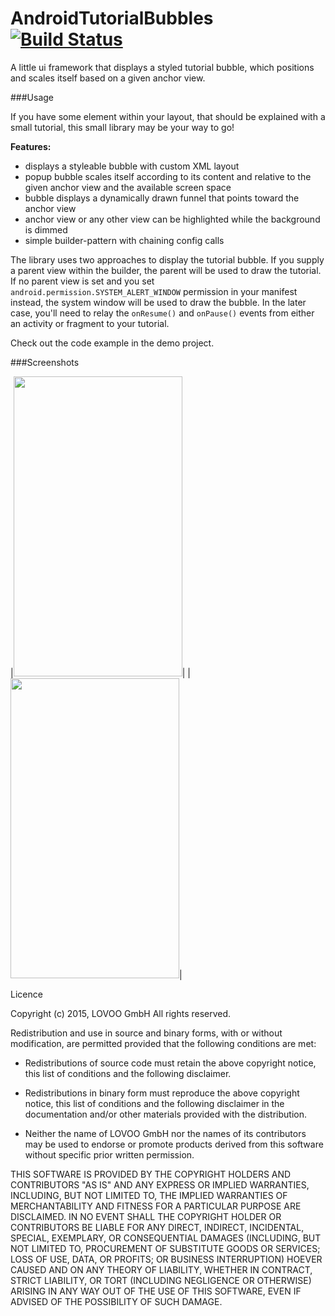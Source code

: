 # AndroidTutorialBubbles [![Build Status](https://travis-ci.org/Lovoo/android-tutorial-bubbles.svg)](https://travis-ci.org/Lovoo/android-tutorial-bubbles)
A little ui framework that displays a styled tutorial bubble, which positions and scales itself based on a given anchor view.

###Usage

If you have some element within your layout, that should be explained with a small tutorial, this small library may be your way to go! 

__Features:__
* displays a styleable bubble with custom XML layout
* popup bubble scales itself according to its content and relative to the given anchor view and the available screen space
* bubble displays a dynamically drawn funnel that points toward the anchor view
* anchor view or any other view can be highlighted while the background is dimmed
* simple builder-pattern with chaining config calls

The library uses two approaches to display the tutorial bubble. If you supply a parent view within the builder, the parent will be used to draw the tutorial. 
If no parent view is set and you set `android.permission.SYSTEM_ALERT_WINDOW` permission in your manifest instead, the system window will be used to draw the bubble. In the later case, you'll need to relay the `onResume()` and `onPause()` events from either an activity or fragment to your tutorial. 

Check out the code example in the demo project.

###Screenshots

|<img src="https://github.com/Lovoo/android-tutorial-bubbles/blob/master/screen1.png" width="270" height="480" />|
|<img src="https://github.com/Lovoo/android-tutorial-bubbles/blob/master/screen2.png" width="270" height="480" />|


Licence

Copyright (c) 2015, LOVOO GmbH
All rights reserved.

Redistribution and use in source and binary forms, with or without
modification, are permitted provided that the following conditions are met:

* Redistributions of source code must retain the above copyright notice, this
  list of conditions and the following disclaimer.

* Redistributions in binary form must reproduce the above copyright notice,
  this list of conditions and the following disclaimer in the documentation
  and/or other materials provided with the distribution.

* Neither the name of LOVOO GmbH nor the names of its
  contributors may be used to endorse or promote products derived from
  this software without specific prior written permission.

THIS SOFTWARE IS PROVIDED BY THE COPYRIGHT HOLDERS AND CONTRIBUTORS "AS IS"
AND ANY EXPRESS OR IMPLIED WARRANTIES, INCLUDING, BUT NOT LIMITED TO, THE
IMPLIED WARRANTIES OF MERCHANTABILITY AND FITNESS FOR A PARTICULAR PURPOSE ARE
DISCLAIMED. IN NO EVENT SHALL THE COPYRIGHT HOLDER OR CONTRIBUTORS BE LIABLE
FOR ANY DIRECT, INDIRECT, INCIDENTAL, SPECIAL, EXEMPLARY, OR CONSEQUENTIAL
DAMAGES (INCLUDING, BUT NOT LIMITED TO, PROCUREMENT OF SUBSTITUTE GOODS OR
SERVICES; LOSS OF USE, DATA, OR PROFITS; OR BUSINESS INTERRUPTION) HOEVER
CAUSED AND ON ANY THEORY OF LIABILITY, WHETHER IN CONTRACT, STRICT LIABILITY,
OR TORT (INCLUDING NEGLIGENCE OR OTHERWISE) ARISING IN ANY WAY OUT OF THE USE
OF THIS SOFTWARE, EVEN IF ADVISED OF THE POSSIBILITY OF SUCH DAMAGE.
